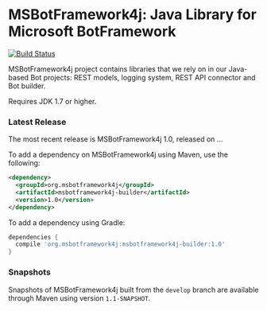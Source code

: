 # MSBotFramework4j: Java Library for Microsoft BotFramework

[![Build Status](https://travis-ci.org/waveaccess/msbotframework4j.svg?branch=master)](https://travis-ci.org/waveaccess/msbotframework4j)

MSBotFramework4j project contains libraries that we rely on in our Java-based Bot projects: REST models, logging system, REST API connector and Bot builder.

Requires JDK 1.7 or higher.

### Latest Release

The most recent release is MSBotFramework4j 1.0, released on ...

To add a dependency on MSBotFramework4j using Maven, use the following:

```xml
<dependency>
  <groupId>org.msbotframework4j</groupId>
  <artifactId>msbotframework4j-builder</artifactId>
  <version>1.0</version>
</dependency>
```

To add a dependency using Gradle:

```groovy
dependencies {
  compile 'org.msbotframework4j:msbotframework4j-builder:1.0'
}
```

### Snapshots

Snapshots of MSBotFramework4j built from the `develop` branch are available through Maven using version `1.1-SNAPSHOT`.
